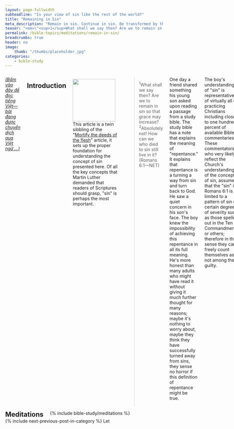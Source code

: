 ```yaml
---
layout: page-fullwidth
subheadline: "Is your view of sin like the rest of the world?"
title: "Remaining in Sin"
meta_description: "Remain in sin. Continue in sin. Be transformed by the renewing of your mind."
teaser: "<em>\"<sup>1</sup>What shall we say then? Are we to remain in sin so that grace may increase? <sup>2</sup>Absolutely not! How can we who died to sin still live in it? (Romans<span style=\"color: rgba(0,0,0,0);\">_</span>6:1&mdash;NET)\"</em>. Martin Luther asserted that: <span style=\"color: #666666;\"> \"To begin with, we have to become familiar with the vocabulary of the letter and know what St. Paul means by the words law, sin, grace, faith, justice, flesh, spirit, etc. Otherwise there is no use in reading it. ... You must not understand the word law here in human fashion, i.e., a regulation about what sort of works must be done or must not be done.\"</span> The word \"sin\" in the context of Romans has been almost universally misinterpreted."
permalink: /bible-topics/meditations/remain-in-sin/
breadcrumbs: true
header: no
image:
    thumb: "/thumbs/placeholder.jpg"
categories:
    - bible-study
---
```

<!--more-->

<div class="row">
<div class="medium-8 columns" markdown="1">

<!-- ##################### PLACEHOLDER ################### -->

<em><a href="{{ site.baseurl }}/hoc-kinh-thanh/suy-gam/o-trong-toi-loi/">(Bấm vào đây để đọc tiếng Việt&mdash;bài đang được chuyển dịch qua Việt ngữ ...)</a></em>

## Introduction

<div>
<p>
<img alt src="{{ site.baseurl }}/images/placeholder.jpg" style="border: 0px none; margin: 7px 15px 0px 0px; max-width: 100%; height: 136px; padding: 0px; float: left;">
This article is a twin sibbling of the "<a href="{{ site.url }}/bible-topics/meditations/put-to-death-the-deeds-of-the-body/">Mortify the deeds of the flesh</a>" article, it sets up the proper foundation for understanding the concept of sin presented here. Of all the key concepts that Martin Luther demanded that readers of Scriptures should grasp, "sin" is perhaps the most important.
</p>
</div>
<!-- ##################### PLACEHOLDER ###################-->

> <sup>1</sup>What shall we say then? Are we to remain in sin so that grace may increase? <sup>2</sup>Absolutely not! How can we who died to sin still live in it? (Romans 6:1&mdash;NET)

One day a friend shared something his young son asked upon reading a passage from a study bible. The study bible has a note that explains the meaning of "repentance." It explains that repentance is a turning a way from sin and turn back to God. He saw a quiet concern in his son's face. The boy knew the impossibility of achieving this repentance in all its full meaning. He's more honest than many adults who might have read it without giving it much further thought for many reasons; maybe it's nothing to worry about, maybe they think they have successfully turned away from sins, they sense no horror if this definition of repentance might be true.

The boy's understanding of "sin" is representative of virtually all of practicing Christians including close to one hundred percent of available Bible commentaries. These commentators, who very likely reflect the Church's understanding of the concept of sin, assume that the "sin" in Romans 6:1 is limited to a pattern of sin of certain degree of severity such as those spelled out in the Ten Commandments or others; therefore in this sense they can freely count themselves as not among the guilty.

These men, the commentators, missed the very basic point of theology that even if they never commit any transgressions known to man, they are "in sin."

## Mankind is always in sin

> Yet death reigned from Adam until Moses even over those who did not sin in the same way that Adam (who is a type of the coming one) transgressed (Romans 5:14).

In Romans 5:14, the apostle Paul established the sinful condition of man: they cannot escape being in sin no matter how hard they try. The sinful condition is not from the sins that they committed or must repent from, it's the body of death that is inseparable from them until Christ comes again.

If it is in fact man is perpetually in sin and it is impossible for them to get out of of such state, then why did he write in Romans 6:1 that they should not remain in sin? Do you see the contradiction? On the one hand they cannot escape sin, and on the other hand they must not remain in sin?

Yes, such contradiction does indeed exist if one holds the view of sin like the boy as told earlier, or those of the well known Bible commentators. But for so long, Christians accept and live with such contradiction. The boy in our story knew better. He could feel there was something wrong in the study bible note that appeared to be as authoritative as the word of God itself. He saw the contradiction and it put him in distress. As a boy he saw sin for what it was, no embellishment, no denial, no attempt to cover up with pious platitude. But most of us Christians are like the Pharisees, we see the specks in others but not the logs in our own eyes.

## The sacrifices

Mankind, the religious people, have always related to God through sin. To deal with sins they offered sacrifices, perform religious rituals, acts of penances, or whatever their religious beliefs dictate. The Jews of the Old Covenant had their own prescribed way to get relief for sins. The Christians of the New Covenant also came up with ways to deal with sins.

It's a perpetual cycle of sin and relief. They could see no other way to relate to God. It is sin that stands between them and their gods. Yet they could not get rid of it completely. Paul wrote these verses in Hebrews that beautifully express the dilemma of those who relate to God through their sin:

<p class="blockquote"> <sup>1</sup>For the law possesses a shadow of the good things to come but not the reality itself, and is therefore <strong><span style="color: #d30015;">completely unable</span></strong>, by the same sacrifices offered continually, year after year, to <strong><span style="color: #d30015;">perfect those who come to worship</span></strong>.  <sup>2</sup>For otherwise would they not have ceased to be offered, since the worshipers would have been purified once for all and so have <strong><span style="color: #d30015;">no further consciousness of sin</span></strong>?  <sup>3</sup>But in those sacrifices there is a reminder of sins year after year (Hebrews 10:1-3).</p>

Because the law is "completely unable" to make the believers perfect, sin is everpresent between them and God; as a matter of fact, the sacrifices instead of fully erasing sin, they serve as "reminders" of it. It's obvious in Paul's writing that the ultimate goal of the believers is to have "no further consciousness of sin." But nothing has enabled them to achieve this thus far. As long as there is the consciousness of sin in their minds, they cannot draw near to God.

Modern Christians mistakenly use 1 John 1:9 as means to eradicate sins, as if their confessions can be used to replace the Old Covenant sacrifices to be repeated over and over again. The confession in 1 John 1:8-10 is the confession of their sinful condition and acknowledging Christ as Savior; it has nothing to do with sin and guilt offering under the Old Covenant.

Therefore under the Old Covenant system of sacrifices, or modern versions of penances, man "remain in sin" because the "consciousness of sin" remain in their minds and hearts.

## The cross

Subsequently in Romans 6:6-7, Paul explained how can be set free from sin's dominion.

> <sup>6</sup>We know that our <u>old man was crucified with him</u> so that the body of sin would <u>no longer dominate us</u>, so that we would <u>no longer be enslaved to sin</u>. <sup>7</sup>(For someone who has died has been freed from sin) (Romans 6:6-7).

According to these verses, how were we freed from sin? Through "turning away from sin" like the note on repentance of the study bible? Through the natural view of sin in the eyes of a child? And the various Bible commentators? None of the above. Romans 6:6 says that it is through our old man being crucified with Christ.

A slave cannot overcome his master, but must be set free. It's the same way with our slavery to sin, we cannot wiggle ourselves out of it, no matter how much determination or will power or obedience as the obedience of a slave is to the master.

Therefore though we did not physically get crucified, we inherit Christ's crucifixion on the virtue of our faith in Him. It's the same way we receive this gift of being set free from sin, or our no longer "remain in sin", all thanks to what Christ had accomplished on the cross.

As long as we still live in our body of flesh, we'll never be completely free from sin, but our position in Christ has changed, our relationship with God has changed. It has changed from being condemned sinners to being children of God. Though the capacity for sinning is still there with us, we no longer relate to God through sin, but through the cross.

God gives us permission to lead a guilt-free life in our relationship with Him, in our salvation and eternal life.

<p class="blockquote">
There is therefore now no condemnation for those who are in Christ Jesus.  2 For the law of the life-giving Spirit in Christ Jesus has set you free from the law of sin and death (Romans 8:1-2).<br />
As far as the east is from the west, so far has he removed our transgressions from us (Psalms 103:12).
</p>

## Conclusion

"How shall we who died to sin still live in it?" asked the apostle Paul. Now do we know what he really meant? He didn't mean at all to ask why you still fall into this sin or that sin, but he meant why are you still walking scared like sin still has the power to put you under condemnation, why you still try to pay the ransom though it has already been paid for? Just like soldiers who came back from a long drawn out war still live with terrible memories. They came back to the free world but in their minds they're still captives. So it is with many Christians who still came back to the place where they offered sacrifices for their sins.

This is why the apostle Paul wrote these great verses in Romans. To remind them that they had been set free from sin, and they don't have to remain in the mindset, or the outlook, of being condemned sinners anymore. Now do we know what he really meant? He didn't mean at all to ask why you still fall into this sin or that sin, but he meant why are you still walking scared like sin still has the power to put you under condemnation, why you still try to pay the ransom though it has already been paid for? Just like soldiers who came back from a long drawn out war still live with terrible memories. They came back to the free world but in their minds they're still captives. So it is with many Christians who still came back to the place where they offered sacrifices for their sins.

You don't have to remain in sin. Christ has set you free.

{% include bible-study/bible-study-footer %}
</div><!-- /.medium-8.columns -->
<div class="bible-index medium-4 columns">

<h2 style="margin: 0px">Meditations</h2>
        {% include bible-study/meditations %}
</div><!-- /.medium-4.columns -->
</div><!-- /.row -->

<div class="small-12" style="padding: 0px; border-bottom: none;">
    {% include next-previous-post-in-category %}
Let</div>

